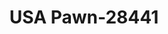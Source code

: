 ---
f_zip-code: 36535
f_state-code: AL
title: USA Pawn-28441
f_phone: 251-943-2274
f_city-only: Foley
f_address: 420 N Mckenzie Street Foley
f_location-unique-id: '28441'
slug: usa-pawn-28441
updated-on: '2024-05-30T13:46:58.046Z'
created-on: '2024-05-30T13:36:59.803Z'
published-on: '2024-05-30T13:54:32.469Z'
f_city-state: cms/city/foley-al.md
f_company: cms/company/usa-pawn.md
f_state: cms/state/alabama.md
layout: '[payday-loan].html'
tags: payday-loan
---